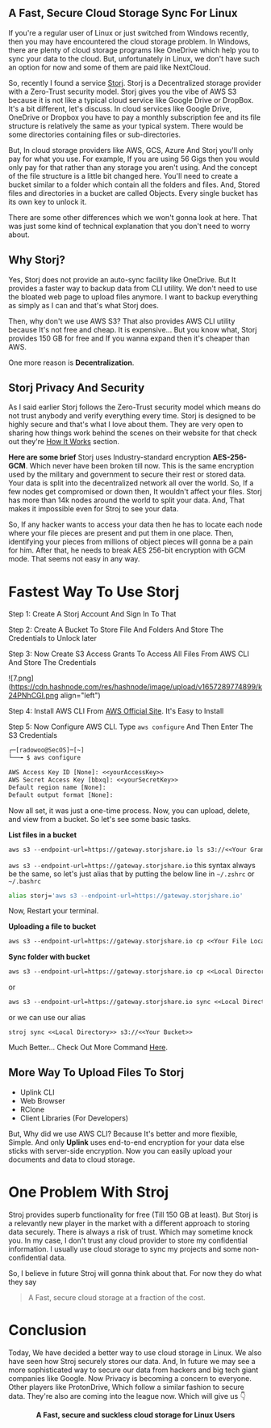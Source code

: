 ## A Fast, Secure Cloud Storage Sync For Linux

If you're a regular user of Linux or just switched from Windows recently, then you may have encountered the cloud storage problem. In Windows, there are plenty of cloud storage programs like OneDrive which help you to sync your data to the cloud. But, unfortunately in Linux, we don't have such an option for now and some of them are paid like NextCloud.

So, recently I found a service [Storj](https://www.storj.io/). Storj is a Decentralized storage provider with a Zero-Trust security model.
Storj gives you the vibe of AWS S3 because it is not like a typical cloud service like Google Drive or DropBox. It's a bit different, let's discuss. In cloud services like Google Drive, OneDrive or Dropbox you have to pay a monthly subscription fee and its file structure is relatively the same as your typical system. There would be some directories containing files or sub-directories.

But, In cloud storage providers like AWS, GCS, Azure And Storj you'll only pay for what you use. For example, If you are using 56 Gigs then you would only pay for that rather than any storage you aren't using. And the concept of the file structure is a little bit changed here. You'll need to create a bucket similar to a folder which contain all the folders and files. And, Stored files and directories in a bucket are called Objects. Every single bucket has its own key to unlock it.

There are some other differences which we won't gonna look at here. That was just some kind of technical explanation that you don't need to worry about.

## Why Storj?
Yes, Storj does not provide an auto-sync facility like OneDrive. But It provides a faster way to backup data from CLI utility. We don't need to use the bloated web page to upload files anymore. I want to backup everything as simply as I can and that's what Storj does.

Then, why don't we use AWS S3? That also provides AWS CLI utility because It's not free and cheap. It is expensive... But you know what, Storj provides 150 GB for free and If you wanna expand then it's cheaper than AWS.

One more reason is **Decentralization**.

## Storj Privacy And Security

As I said earlier Storj follows the Zero-Trust security model which means do not trust anybody and verify everything every time. Storj is designed to be highly secure and that's what I love about them. They are very open to sharing how things work behind the scenes on their website for that check out they're [How It Works](https://www.storj.io/how-it-works) section.

**Here are some brief**
Storj uses Industry-standard encryption **AES-256-GCM**. Which never have been broken till now. This is the same encryption used by the military and government to secure their rest or stored data. 
Your data is split into the decentralized network all over the world. So, If a few nodes get compromised or down then, It wouldn't affect your files. Storj has more than 14k nodes around the world to split your data. And, That makes it impossible even for Stroj to see your data.

So, If any hacker wants to access your data then he has to locate each node where your file pieces are present and put them in one place. Then, identifying your pieces from millions of object pieces will gonna be a pain for him. After that, he needs to break AES 256-bit encryption with GCM mode. That seems not easy in any way.

# Fastest Way To Use Storj
Step 1: Create A Storj Account And Sign In To That

Step 2: Create A Bucket To Store File And Folders And Store The Credentials to Unlock later

Step 3: Now Create S3 Access Grants To Access All Files From AWS CLI And Store The Credentials

![7.png](https://cdn.hashnode.com/res/hashnode/image/upload/v1657289774899/k24PNhCGI.png align="left")

Step 4: Install AWS CLI From [AWS Official Site](https://docs.aws.amazon.com/cli/latest/userguide/getting-started-install.html). It's Easy to Install

Step 5: Now Configure AWS CLI. Type `aws configure` And Then Enter The S3 Credentials

```txt
┌─[radowoo@SecOS]─[~]
└──╼ $ aws configure 

AWS Access Key ID [None]: <<yourAccessKey>>
AWS Secret Access Key [bbxq]: <<yourSecretKey>>
Default region name [None]: 
Default output format [None]: 
```

Now all set, it was just a one-time process. Now, you can upload, delete, and view from a bucket. So let's see some basic tasks.

**List files in a bucket**
```txt
aws s3 --endpoint-url=https://gateway.storjshare.io ls s3://<<Your Granted Bucket Name>>
```

`aws s3 --endpoint-url=https://gateway.storjshare.io` this syntax always be the same, so let's just alias that by putting the below line in `~/.zshrc` or `~/.bashrc`
```bash
alias storj='aws s3 --endpoint-url=https://gateway.storjshare.io'
```
Now, Restart your terminal.


**Uploading a file to bucket**
```txt
aws s3 --endpoint-url=https://gateway.storjshare.io cp <<Your File Location>> s3://<<Bucket Name>>
```

**Sync folder with bucket**
```txt
aws s3 --endpoint-url=https://gateway.storjshare.io cp <<Local Directory>> s3://<<Your Bucket>> --recursive
```
or
```txt
aws s3 --endpoint-url=https://gateway.storjshare.io sync <<Local Directory>> s3://<<Your Bucket>>
```

or we can use our alias

```
stroj sync <<Local Directory>> s3://<<Your Bucket>>
```

Much Better... Check Out More Command [Here](https://docs.storj.io/dcs/getting-started/gateway-mt/).

## More Way To Upload Files To Storj
- Uplink CLI
- Web Browser
- RClone
- Client Libraries (For Developers)

But, Why did we use AWS CLI? Because It's better and more flexible, Simple. And only **Uplink** uses end-to-end encryption for your data else sticks with server-side encryption.
Now you can easily upload your documents and data to cloud storage.

# One Problem With Stroj
Stroj provides superb functionality for free (Till 150 GB at least). But Storj is a relevantly new player in the market with a different approach to storing data securely. There is always a risk of trust. Which may sometime knock you. In my case, I don't trust any cloud provider to store my confidential information. I usually use cloud storage to sync my projects and some non-confidential data.

So, I believe in future Stroj will gonna think about that. For now they do what they say

> A Fast, secure cloud storage at a fraction of the cost.

# Conclusion
Today, We have decided a better way to use cloud storage in Linux. We also have seen how Stroj securely stores our data. And, In future we may see a more sophisticated way to secure our data from hackers and big tech giant companies like Google. Now Privacy is becoming a concern to everyone. Other players like ProtonDrive, Which follow a similar fashion to secure data. They're also are coming into the league now. Which will give us 👇

**<center>A Fast, secure and suckless cloud storage for Linux Users</center>**